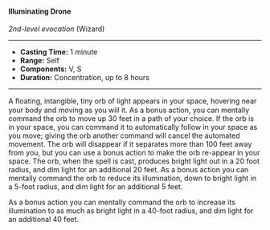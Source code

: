 #### Illuminating Drone
*2nd-level evocation* (Wizard)
___
- **Casting Time:** 1 minute
- **Range:** Self
- **Components:** V, S
- **Duration:** Concentration, up to 8 hours
---
A ﬂoating, intangible, tiny orb of light appears in your space, hovering near your body and moving as you will it. As a bonus action, you can mentally command the orb to move up 30 feet in a path of your choice. If the orb is in your space, you can command it to automatically follow in your space as you move; giving the orb another command will cancel the automated movement. The orb will disappear if it separates more than 100 feet away from you, but you can use a bonus action to make the orb re-appear in your space. The orb, when the spell is cast, produces bright light out in a 20 foot radius, and dim light for an additional 20 feet. As a bonus action you can mentally command the orb to reduce its illumination, down to bright light in a 5-foot radius, and dim light for an additional 5 feet.

As a bonus action you can mentally command the orb to increase its illumination to as much as bright light in a 40-foot radius, and dim light for an additional 40 feet.
